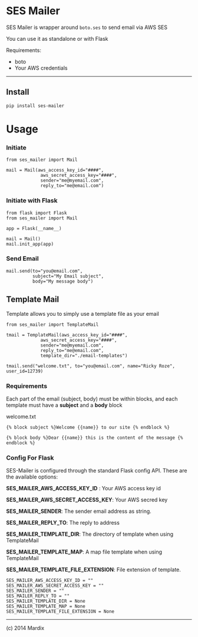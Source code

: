 # SES Mailer

SES Mailer is wrapper around `boto.ses` to send email via AWS SES

You can use it as standalone or with Flask

Requirements:

- boto
- Your AWS credentials

---

## Install

    pip install ses-mailer

# Usage

### Initiate

    from ses_mailer import Mail

    mail = Mail(aws_access_key_id="####",
                 aws_secret_access_key="####",
                 sender="me@myemail.com",
                 reply_to="me@email.com")

### Initiate with Flask

    from flask import Flask
    from ses_mailer import Mail

    app = Flask(__name__)

    mail = Mail()
    mail.init_app(app)


### Send Email

    mail.send(to="you@email.com",
              subject="My Email subject",
              body="My message body")



## Template Mail

Template allows you to simply use a template file as your email


    from ses_mailer import TemplateMail

    tmail = TemplateMail(aws_access_key_id="####",
                 aws_secret_access_key="####",
                 sender="me@myemail.com",
                 reply_to="me@email.com",
                 template_dir="./email-templates")

    tmail.send("welcome.txt", to="you@email.com", name="Ricky Roze", user_id=12739)


### Requirements

Each part of the email (subject, body) must be within blocks, and each template
must have a **subject** and a **body** block


welcome.txt


    {% block subject %}Welcome {{name}} to our site {% endblock %}

    {% block body %}Dear {{name}} this is the content of the message {% endblock %}



### Config For Flask

SES-Mailer is configured through the standard Flask config API.
These are the available options:

**SES_MAILER_AWS_ACCESS_KEY_ID** : Your AWS access key id

**SES_MAILER_AWS_SECRET_ACCESS_KEY**: Your AWS secred key

**SES_MAILER_SENDER**: The sender email address as string.

**SES_MAILER_REPLY_TO**: The reply to address

**SES_MAILER_TEMPLATE_DIR**: The directory of template when using TemplateMail

**SES_MAILER_TEMPLATE_MAP**: A map file template when using TemplateMail

**SES_MAILER_TEMPLATE_FILE_EXTENSION**: File extension of template.


    SES_MAILER_AWS_ACCESS_KEY_ID = ""
    SES_MAILER_AWS_SECRET_ACCESS_KEY = ""
    SES_MAILER_SENDER = ""
    SES_MAILER_REPLY_TO = ""
    SES_MAILER_TEMPLATE_DIR = None
    SES_MAILER_TEMPLATE_MAP = None
    SES_MAILER_TEMPLATE_FILE_EXTENSION = None


---

(c) 2014 Mardix

